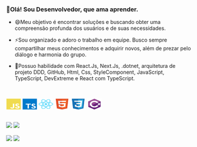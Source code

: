 

### 👋Olá! Sou Desenvolvedor, que ama aprender.

- 😄Meu objetivo é encontrar soluções e buscando obter uma compreensão profunda dos usuários e de suas necessidades.

- ⚡Sou organizado e adoro o trabalho em equipe. Busco sempre compartilhar meus conhecimentos e adquirir novos, além de prezar pelo diálogo e harmonia do grupo.

- 🤔Possuo habilidade com React.Js, Next.Js, .dotnet, arquitetura de projeto DDD, GitHub, Html, Css, StyleComponent, JavaScript, TypeScript, DevExtreme e React com TypeScript.
 ##
<div style="display: inline_block"><br>
  <img align="center" alt="Wisly-Js" height="30" width="40" src="https://raw.githubusercontent.com/devicons/devicon/master/icons/javascript/javascript-plain.svg">
  <img align="center" alt="Wisly-Ts" height="30" width="40" src="https://raw.githubusercontent.com/devicons/devicon/master/icons/typescript/typescript-plain.svg">
  <img align="center" alt="Wisly-React" height="30" width="40" src="https://raw.githubusercontent.com/devicons/devicon/master/icons/react/react-original.svg">
  <img align="center" alt="Wisly-HTML" height="30" width="40" src="https://raw.githubusercontent.com/devicons/devicon/master/icons/html5/html5-original.svg">
  <img align="center" alt="Wisly-CSS" height="30" width="40" src="https://raw.githubusercontent.com/devicons/devicon/master/icons/css3/css3-original.svg">
  <img align="center" alt="Wisly-Csharp" height="30" width="40" src="https://raw.githubusercontent.com/devicons/devicon/master/icons/csharp/csharp-original.svg">
</div>
 <br>
 <br>
<div style="display="flex"; alignItems="center"; justifyContent="center"";>
  <a href = "mailto:wislysantos@gmail.com"><img src="https://img.shields.io/badge/-Gmail-%23333?style=for-the-badge&logo=gmail&logoColor=white" target="_blank"></a>
  <a href="https://www.linkedin.com/in/wisly-santos-2172501a3/" target="_blank"><img src="https://img.shields.io/badge/-LinkedIn-%230077B5?style=for-the-badge&logo=linkedin&logoColor=white" target="_blank"></a> 
 </div>
 <br>
 <div>
  <img height="250em" src="https://github-readme-stats.vercel.app/api?username=Wislysantos&show_icons=true&theme=dark&include_all_commits=true&count_private=true"/>
  <img height="250em" src="https://github-readme-stats.vercel.app/api/top-langs/?username=Wislysantos&layout=compact&langs_count=7&theme=dark"/>
</div>
